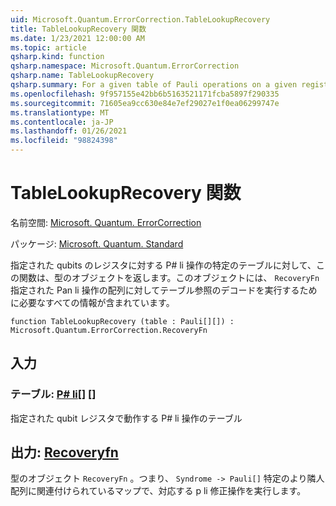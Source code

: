 ```yaml
---
uid: Microsoft.Quantum.ErrorCorrection.TableLookupRecovery
title: TableLookupRecovery 関数
ms.date: 1/23/2021 12:00:00 AM
ms.topic: article
qsharp.kind: function
qsharp.namespace: Microsoft.Quantum.ErrorCorrection
qsharp.name: TableLookupRecovery
qsharp.summary: For a given table of Pauli operations on a given register of qubits, this function returns an object of type `RecoveryFn` which contains all information needed to perform a table-lookup decoding with respect to the given array of Pauli operations.
ms.openlocfilehash: 9f957155e42bb6b5163521171fcba5897f290335
ms.sourcegitcommit: 71605ea9cc630e84e7ef29027e1f0ea06299747e
ms.translationtype: MT
ms.contentlocale: ja-JP
ms.lasthandoff: 01/26/2021
ms.locfileid: "98824398"
---
```

# <a name="tablelookuprecovery-function"></a>TableLookupRecovery 関数

名前空間: [Microsoft. Quantum. ErrorCorrection](xref:Microsoft.Quantum.ErrorCorrection)

パッケージ: [Microsoft. Quantum. Standard](https://nuget.org/packages/Microsoft.Quantum.Standard)


指定された qubits のレジスタに対する P# li 操作の特定のテーブルに対して、この関数は、型のオブジェクトを返します。このオブジェクトには、 `RecoveryFn` 指定された Pan li 操作の配列に対してテーブル参照のデコードを実行するために必要なすべての情報が含まれています。

```qsharp
function TableLookupRecovery (table : Pauli[][]) : Microsoft.Quantum.ErrorCorrection.RecoveryFn
```


## <a name="input"></a>入力

### <a name="table--pauli"></a>テーブル: [P# li](xref:microsoft.quantum.lang-ref.pauli)[] []

指定された qubit レジスタで動作する P# li 操作のテーブル



## <a name="output--recoveryfn"></a>出力: [Recoveryfn](xref:Microsoft.Quantum.ErrorCorrection.RecoveryFn)

型のオブジェクト `RecoveryFn` 。つまり、 `Syndrome -> Pauli[]` 特定のより隣人配列に関連付けられているマップで、対応する p li 修正操作を実行します。
